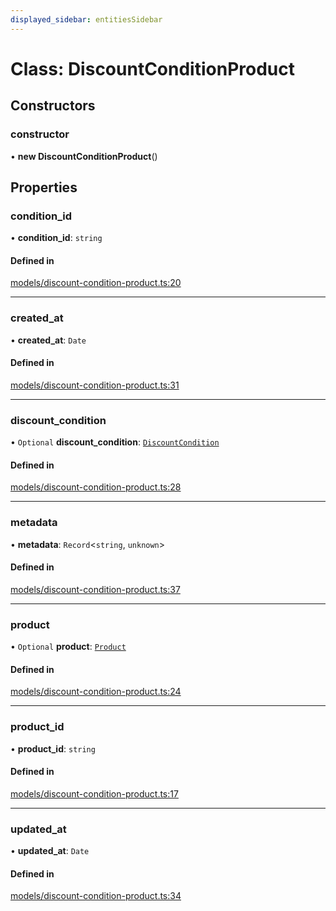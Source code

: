 ```yaml
---
displayed_sidebar: entitiesSidebar
---
```


# Class: DiscountConditionProduct

## Constructors

### constructor

• **new DiscountConditionProduct**()

## Properties

### condition\_id

• **condition\_id**: `string`

#### Defined in

[models/discount-condition-product.ts:20](https://github.com/medusajs/medusa/blob/418ff2a33/packages/medusa/src/models/discount-condition-product.ts#L20)

___

### created\_at

• **created\_at**: `Date`

#### Defined in

[models/discount-condition-product.ts:31](https://github.com/medusajs/medusa/blob/418ff2a33/packages/medusa/src/models/discount-condition-product.ts#L31)

___

### discount\_condition

• `Optional` **discount\_condition**: [`DiscountCondition`](DiscountCondition.md)

#### Defined in

[models/discount-condition-product.ts:28](https://github.com/medusajs/medusa/blob/418ff2a33/packages/medusa/src/models/discount-condition-product.ts#L28)

___

### metadata

• **metadata**: `Record`<`string`, `unknown`\>

#### Defined in

[models/discount-condition-product.ts:37](https://github.com/medusajs/medusa/blob/418ff2a33/packages/medusa/src/models/discount-condition-product.ts#L37)

___

### product

• `Optional` **product**: [`Product`](Product.md)

#### Defined in

[models/discount-condition-product.ts:24](https://github.com/medusajs/medusa/blob/418ff2a33/packages/medusa/src/models/discount-condition-product.ts#L24)

___

### product\_id

• **product\_id**: `string`

#### Defined in

[models/discount-condition-product.ts:17](https://github.com/medusajs/medusa/blob/418ff2a33/packages/medusa/src/models/discount-condition-product.ts#L17)

___

### updated\_at

• **updated\_at**: `Date`

#### Defined in

[models/discount-condition-product.ts:34](https://github.com/medusajs/medusa/blob/418ff2a33/packages/medusa/src/models/discount-condition-product.ts#L34)
